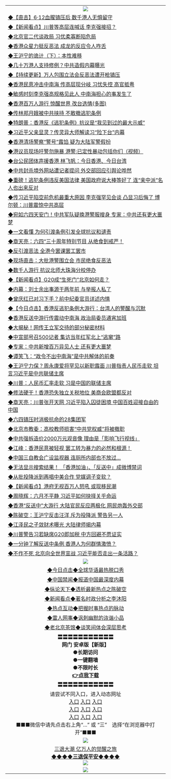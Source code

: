 <table>
  <tr>
    <td align=center><img src="https://github.com/gyhhx/image-upload/blob/master/yaowen.jpg" /></td>
  </tr>
  <tr>
<td align=left>
<a href="http://cusbnbdtzcctk.global.ssl.fastly.net/oo.aspx?name=c1043484&key=byrubgbzsydi&from=gy">◆【直击】6‧12血腥镇压后 数千港人无惧留守</a><br/>
</td>
   </tr>
<tr>
<td align=left>
<a href="https://cusbnbdtzcctk.global.ssl.fastly.net/oo.aspx?name=c1043481&key=byrubgbzsydi&from=gy">◆【新闻看点】川普等高层连喊话 李克强接招？</a><br/></td>
  </tr>
  <tr>
<td align=left>
<a href="https://cusbnbdtzcctk.global.ssl.fastly.net/oo.aspx?name=c1043511&key=byrubgbzsydi&from=gy">◆北京官二代谈政局 习优柔寡断陷危局</a><br/></td>
 </tr>
  <tr>
<td align=left>
<a href="http://cusbnbdtzcctk.global.ssl.fastly.net/oo.aspx?name=c1043521&key=byrubgbzsydi&from=gy">◆香港众星力挺反恶法 成龙的反应令人咋舌</a><br/></td>
 </tr>
   <tr>
<td align=left>
<a href="http://cusbnbdtzcctk.global.ssl.fastly.net/oo.aspx?name=c1043401&key=byrubgbzsydi&from=gy">◆王沪宁的诡计（下）：本性难移</a><br/></td>
   </tr> 
  <tr>
<td align=left>
<a href="http://cusbnbdtzcctk.global.ssl.fastly.net/oo.aspx?name=c1043442&key=byrubgbzsydi&from=gy">◆几十万港人支持修例？中共造假内幕曝光</a><br/></td>
  </tr> 
 <tr>
<td align=left>
<a href="http://cusbnbdtzcctk.global.ssl.fastly.net/oo.aspx?name=http://www.soundofhope.org/gb/2019/06/11/n2951698.html&key=byrubgbzsydi&from=gy">◆【持续更新】万人包围立法会反恶法遭开枪镇压</a><br/>
</td>
   </tr>
 <tr>
<td align=left>
<a href="http://cusbnbdtzcctk.global.ssl.fastly.net/oo.aspx?name=c1043548&key=byrubgbzsydi&from=gy">◆香港民意冲击中南海 传高层现分岐 习忧失控 高官抵粤</a><br/></td>
  </tr>
  <tr>
<td align=left>
<a href="http://cusbnbdtzcctk.global.ssl.fastly.net/oo.aspx?name=c1043547&key=byrubgbzsydi&from=gy">◆敏感时刻李克强高规格见此人 中南海担心的事发生了</a><br/></td>
 </tr>
   <tr>
<td align=left>
<a href="http://cusbnbdtzcctk.global.ssl.fastly.net/oo.aspx?name=https://www.renminbao.com/rmb/articles/2019/6/11/69253.html&key=byrubgbzsydi&from=gy">◆香港百万人游行 惊醒世界 改台选情(多图)</a><br/>
</td>
   </tr>
 <tr>
<td align=left>
<a href="http://cusbnbdtzcctk.global.ssl.fastly.net/oo.aspx?name=http://www.epochtimes.com/gb/19/6/12/n11318072.htm&key=byrubgbzsydi&from=gy">◆传林郑月娥被中共挟持 不敢撤逃犯条例</a><br/></td>
  </tr>
  <tr>
<td align=left>
<a href="http://cusbnbdtzcctk.global.ssl.fastly.net/oo.aspx?name=c1043480&key=byrubgbzsydi&from=gy">◆特朗普：香港反《逃犯条例》抗议是“我见到过的最大示威”</a><br/></td>
 </tr>
  <tr>
<td align=left>
<a href="http://cusbnbdtzcctk.global.ssl.fastly.net/oo.aspx?name=https://www.ntdtv.com/gb/2019/06/12/a102599070.html&key=byrubgbzsydi&from=gy">◆习近平父亲显灵？传灵异大师解读习“险下台”内幕</a><br/></td>
 </tr>
   <tr>
<td align=left>
<a href="http://cusbnbdtzcctk.global.ssl.fastly.net/oo.aspx?name=https://www.ntdtv.com/gb/2019/06/12/a102599516.html&key=byrubgbzsydi&from=gy">◆香港清场警察“警号”露馅 疑为大陆军警假扮</a><br/></td>
   </tr> 
  <tr>
<td align=left>
<a href="http://cusbnbdtzcctk.global.ssl.fastly.net/oo.aspx?name=https://www.ntdtv.com/gb/2019/06/12/a102599472.html&key=byrubgbzsydi&from=gy">◆港议员现场吁警勿施暴 港警:已定性暴动包括你们（视频）</a><br/></td>
  </tr> 
 <tr>
<td align=left>
<a href="http://cusbnbdtzcctk.global.ssl.fastly.net/oo.aspx?name=c1043499&key=byrubgbzsydi&from=gy">◆台公民团体声援香港 林飞帆：今日香港、今日台湾</a><br/>
</td>
   </tr>
 <tr>
<td align=left>
<a href="http://cusbnbdtzcctk.global.ssl.fastly.net/oo.aspx?name=c1043404&key=byrubgbzsydi&from=gy">◆中共封杀境外网站遭记者提问 外交部回应引舆论哗然</a><br/>
</td>
   </tr>
 <tr>
<td align=left>
<a href="http://cusbnbdtzcctk.global.ssl.fastly.net/oo.aspx?name=c1043441&key=byrubgbzsydi&from=gy">◆重磅！逃犯条例违反美国法律 美国政府说大棒等好了 连“亲中派”名人也出来反对</a><br/></td>
  </tr>
  <tr>
<td align=left>
<a href="http://cusbnbdtzcctk.global.ssl.fastly.net/oo.aspx?name=c1043396&key=byrubgbzsydi&from=gy">◆传习近平陷空前危机最重大原因 李克强罕见会谈 凸显习后悔了 博尔顿：川普震惊中共高层</a><br/></td>
 </tr>
   <tr>
<td align=left>
<a href="http://cusbnbdtzcctk.global.ssl.fastly.net/oo.aspx?name=c1043436&key=byrubgbzsydi&from=gy">◆宛如六四天安门！中共军队疑换港警服搜身 专家：中共还有更大噩梦</a><br/>
</td>
   </tr>
 <tr>
<td align=left>
<a href="http://cusbnbdtzcctk.global.ssl.fastly.net/oo.aspx?name=c1043513&key=byrubgbzsydi&from=gy">◆一文看懂 为何引渡条例引发全球抗议和谴责</a><br/>
</td>
   </tr>
<tr>
<td align=left>
<a href="https://cusbnbdtzcctk.global.ssl.fastly.net/oo.aspx?name=c1043509&key=byrubgbzsydi&from=gy">◆章天亮：六四“三十周年特别节目 从绝食到戒严！</a><br/>
</td>       
</tr> 
  <tr>
<td align=left>
<a href="http://cusbnbdtzcctk.global.ssl.fastly.net/oo.aspx?name=http://www.epochtimes.com/gb/19/6/12/n11316097.htm&key=byrubgbzsydi&from=gy">◆反引渡恶法 全港今罢课罢工罢市</a><br/>
</td>
   </tr>
<tr>
<td align=left>
<a href="https://cusbnbdtzcctk.global.ssl.fastly.net/oo.aspx?name=c1043267&key=byrubgbzsydi&from=gy">◆现场直击：大批港警围立会 市民绝食反恶法</a><br/></td>
  </tr>
  <tr>
<td align=left>
<a href="https://cusbnbdtzcctk.global.ssl.fastly.net/oo.aspx?name=c1043211&key=byrubgbzsydi&from=gy">◆数千人游行 抗议北师大珠海分校停办</a><br/></td>
 </tr>
  <tr>
<td align=left>
<a href="http://cusbnbdtzcctk.global.ssl.fastly.net/oo.aspx?name=c1043263&key=byrubgbzsydi&from=gy">◆【新闻看点】G20成“生死门”北京如何走？</a><br/></td>
 </tr>
   <tr>
<td align=left>
<a href="http://cusbnbdtzcctk.global.ssl.fastly.net/oo.aspx?name=http://www.secretchina.com/news/gb/2019/06/12/896678.html&key=byrubgbzsydi&from=gy">◆内幕：刘士余出事源于两年前 与举报人私了</a><br/></td>
   </tr> 
  <tr>
<td align=left>
<a href="http://cusbnbdtzcctk.global.ssl.fastly.net/oo.aspx?name=https://www.ntdtv.com/gb/2019/06/11/a102598282.html&key=byrubgbzsydi&from=gy">◆曾庆红已对习下手？前中纪委官员详述内情</a><br/></td>
  </tr> 
 <tr>
<td align=left>
<a href="http://cusbnbdtzcctk.global.ssl.fastly.net/oo.aspx?name=https://www.ntdtv.com/gb/2019/06/11/a102598577.html&key=byrubgbzsydi&from=gy">◆【今日点击】香港反逃犯条例大游行：台湾人的警醒与沉默</a><br/>
</td>
   </tr>
 <tr>
<td align=left>
<a href="http://cusbnbdtzcctk.global.ssl.fastly.net/oo.aspx?name=http://www.secretchina.com/news/gb/2019/06/10/896507.html&key=byrubgbzsydi&from=gy">◆香港反送中游行传震动中南海 政治局委员通宵加班</a><br/></td>
  </tr>
  <tr>
<td align=left>
<a href="http://cusbnbdtzcctk.global.ssl.fastly.net/oo.aspx?name=https://www.ntdtv.com/gb/2019/06/10/a102597438.html&key=byrubgbzsydi&from=gy">◆大揭秘！网传王立军交待的部分秘密材料</a><br/></td>
 </tr>
   <tr>
<td align=left>
<a href="http://cusbnbdtzcctk.global.ssl.fastly.net/oo.aspx?name=https://www.ntdtv.com/gb/2019/06/12/a102598958.html&key=byrubgbzsydi&from=gy">◆中宣部号召500记者 集访当年红军北上“逃窜”路</a><br/>
</td>
   </tr>
 <tr>
<td align=left>
<a href="http://cusbnbdtzcctk.global.ssl.fastly.net/oo.aspx?name=c1043178&key=byrubgbzsydi&from=gy">◆专家：中共新增百万异见人士 还有更大噩梦</a><br/></td>
  </tr>
  <tr>
<td align=left>
<a href="http://cusbnbdtzcctk.global.ssl.fastly.net/oo.aspx?name=c1043173&key=byrubgbzsydi&from=gy">◆谭笑飞：“政令不出中南海”是中共解体的前奏</a><br/></td>
 </tr>
  <tr>
<td align=left>
<a href="http://cusbnbdtzcctk.global.ssl.fastly.net/oo.aspx?name=c1042851&key=byrubgbzsydi&from=gy">◆王沪宁力保？周永康爱将罕见以新职露面 川普指责人民币走软 坦言习近平是中共联储主席</a><br/></td>
 </tr>
   <tr>
<td align=left>
<a href="http://cusbnbdtzcctk.global.ssl.fastly.net/oo.aspx?name=c1043167&key=byrubgbzsydi&from=gy">◆川普：人民币汇率走软 习是中国的联储主席</a><br/></td>
   </tr> 
  <tr>
<td align=left>
<a href="http://cusbnbdtzcctk.global.ssl.fastly.net/oo.aspx?name=c1043182&key=byrubgbzsydi&from=gy">◆修法硬干！香港恐失独立关税地位 美商会欧盟都反对</a><br/></td>
  </tr> 
 <tr>
<td align=left>
<a href="http://cusbnbdtzcctk.global.ssl.fastly.net/oo.aspx?name=c1043110&key=byrubgbzsydi&from=gy">◆章天亮：川普张开天网 习近平陷入囚徒困境 中国百姓迎接自由的中国</a><br/>
</td>
   </tr>
 <tr>
<td align=left>
<a href="http://cusbnbdtzcctk.global.ssl.fastly.net/oo.aspx?name=c1043116&key=byrubgbzsydi&from=gy">◆六四镇压时消极抗命的28集团军</a><br/>
</td>
   </tr>
 <tr>
<td align=left>
<a href="http://cusbnbdtzcctk.global.ssl.fastly.net/oo.aspx?name=c1043249&key=byrubgbzsydi&from=gy">◆北京市教委：高校教师损害“中共党权威”将被撤职</a><br/></td>
  </tr>
  <tr>
<td align=left>
<a href="http://cusbnbdtzcctk.global.ssl.fastly.net/oo.aspx?name=c1043248&key=byrubgbzsydi&from=gy">◆中共强拆造价2000万元观音像 理由是「影响飞行视线」</a><br/></td>
 </tr>
   <tr>
<td align=left>
<a href="http://cusbnbdtzcctk.global.ssl.fastly.net/oo.aspx?name=c1043316&key=byrubgbzsydi&from=gy">◆江峰：香港民意被轻视 罢工转为暴力的必然和根源！</a><br/>
</td>
   </tr>
 <tr>
<td align=left>
<a href="http://cusbnbdtzcctk.global.ssl.fastly.net/oo.aspx?name=c1043250&key=byrubgbzsydi&from=gy">◆中国三自教会广设监视器 连厕所内部也不放过…</a><br/>
</td>
   </tr>
<tr>
<td align=left>
<a href="https://cusbnbdtzcctk.global.ssl.fastly.net/oo.aspx?name=c1043259&key=byrubgbzsydi&from=gy">◆无法显示搜索结果！ 「香港加油」、「反送中」成微博禁词</a><br/>
</td>       
</tr> 
  <tr>
<td align=left>
<a href="http://cusbnbdtzcctk.global.ssl.fastly.net/oo.aspx?name=c1042989&key=byrubgbzsydi&from=gy">◆从批投降派到再唱中美合作 党媒调子变软？</a><br/>
</td>
   </tr>
<tr>
<td align=left>
<a href="https://cusbnbdtzcctk.global.ssl.fastly.net/oo.aspx?name=c1042918&key=byrubgbzsydi&from=gy">◆【新闻看点】港府无视百万人怒吼 或现移民潮</a><br/></td>
  </tr>
  <tr>
<td align=left>
<a href="https://cusbnbdtzcctk.global.ssl.fastly.net/oo.aspx?name=c1042990&key=byrubgbzsydi&from=gy">◆周晓辉：六月不平静 习近平如何抉择关乎命运</a><br/></td>
 </tr>
  <tr>
<td align=left>
<a href="http://cusbnbdtzcctk.global.ssl.fastly.net/oo.aspx?name=c1042991&key=byrubgbzsydi&from=gy">◆香港“反送中”大游行 大陆官民反应两极化 网民炮轰外交部</a><br/></td>
 </tr>
   <tr>
<td align=left>
<a href="http://cusbnbdtzcctk.global.ssl.fastly.net/oo.aspx?name=c1042895&key=byrubgbzsydi&from=gy">◆陈破空：王沪宁反击汪洋 斥为投降派 警告另一人</a><br/></td>
   </tr> 
  <tr>
<td align=left>
<a href="http://cusbnbdtzcctk.global.ssl.fastly.net/oo.aspx?name=https://www.ntdtv.com/gb/2019/06/10/a102597539.html&key=byrubgbzsydi&from=gy">◆江泽民之子敛财术曝光 大陆律师揭内幕</a><br/></td>
  </tr> 
 <tr>
<td align=left>
<a href="http://cusbnbdtzcctk.global.ssl.fastly.net/oo.aspx?name=https://www.ntdtv.com/gb/2019/06/10/a102597901.html&key=byrubgbzsydi&from=gy">◆川普警告习若缺席G20即加税 中方回避不愿证实</a><br/>
</td>
   </tr>
 <tr>
<td align=left>
<a href="http://cusbnbdtzcctk.global.ssl.fastly.net/oo.aspx?name=https://www.ntdtv.com/gb/2019/06/10/a102597357.html&key=byrubgbzsydi&from=gy">◆一分钟了解反送中条例 香港人为何群情激愤？</a><br/></td>
  </tr>
  <tr>
<td align=left>
<a href="http://cusbnbdtzcctk.global.ssl.fastly.net/oo.aspx?name=c1042908&key=byrubgbzsydi&from=gy">◆不作不死 北京向全世界宣战 习近平能否走出一条活路？</a><br/></td>
 </tr>
    <tr>
    <td align=center><img src="https://github.com/gyhhx/image-upload/blob/master/shipin.jpg" /></td>
  </tr>
   <tr>
   <td align=center> 
<a href="http://ctbtfdoocixoa.global.ssl.fastly.net/oo.aspx?name=c816850&key=ofejcfaxcltk&from=gy&tag=9877">◆今日点击◆全球华语最热脱口秀</a><br/>
    </td>
  </tr>
  <tr>
  <td align=center>
<a href="http://ctbtfdoocixoa.global.ssl.fastly.net/oo.aspx?name=c816860&key=ofejcfaxcltk&from=gy&tag=99733110">◆中国禁闻◆报道中国最深度内幕</a><br/>
   </tr>
  <tr>
     <td align=center>
<a href="http://ctbtfdoocixoa.global.ssl.fastly.net/oo.aspx?name=c816855&key=ofejcfaxcltk&from=gy&tag=997110">◆纵论天下◆透析最新热点之陈破空</a><br/>
   </tr>
   <tr>
      <td align=center>
<a href="http://ctbtfdoocixoa.global.ssl.fastly.net/oo.aspx?name=c838308&key=ofejcfaxcltk&from=gy&tag=9973110">◆新闻看点◆著名时政分析之李沐阳</a><br/>
   </tr>
   <tr>
     <td align=center>
<a href="http://ctbtfdoocixoa.global.ssl.fastly.net/oo.aspx?name=c816852&key=ofejcfaxcltk&from=gy&tag=9733110">◆热点互动◆把握时事热点的脉动</a><br/>
   </tr>
   <tr>
      <td align=center>
<a href="http://ctbtfdoocixoa.global.ssl.fastly.net/oo.aspx?name=c816694&key=ofejcfaxcltk&from=gy&tag=93310">◆雷人网事◆讽刺幽默的诙谐小品</a><br/>
   </tr>
   <tr>
    <td align=center>
<a href="http://ctbtfdoocixoa.global.ssl.fastly.net/oo.aspx?name=c816650&key=ofejcfaxcltk&from=gy&tag=9973110">◆老北京茶馆◆谈笑间体会深层思考</a><br/>
   </tr>
  <tr>
    <td align=center>
 <b>〓〓〓〓〓〓〓〓〓〓〓<br/>网门 安卓版【新版】<br/> ●长期访问<br/> ●一键翻墙<br/>  ●不限时长<br/> 
 <a href="https://share.weiyun.com/55gXO14">👉<b>点我下载</a><br/>〓〓〓〓〓〓〓〓〓〓〓<br/>
    </td>
    </tr>
   <tr>
    <td align=center>请尝试不同入口，进入动态网址<br/>
      <a href="https://s3.us-east-2.amazonaws.com/ogateo/show.htm">入口</a>
      <a href="https://s3.ca-central-1.amazonaws.com/ogatec/show.htm">入口</a>
      <a href="https://s3.ap-southeast-2.amazonaws.com/ogatey/show.htm">入口</a><br/>
      <a href="https://s3.ap-northeast-2.amazonaws.com/ogates/show.htm">入口</a>
      <a href="https://s3.eu-central-1.amazonaws.com/ogatef/show.htm">入口</a>
      <a href="https://s3.ap-south-1.amazonaws.com/ogatem/show.htm">入口</a><br/>
      <a href="https://s3-us-west-1.amazonaws.com/ogaten/show.htm">入口</a>
      <a href="https://s3.eu-west-2.amazonaws.com/ogatel/show.htm">入口</a>
      <a href="https://s3.ap-northeast-1.amazonaws.com/ogatet/show.htm">入口</a><br/>
      ■■■微信中请先点击右上角“...” 或 “三”　选择“在浏览器中打开”■■■<b><br/>
    </td>
  </tr>
  <tr>
    <td align=center><img src="https://github.com/gyhhx/image-upload/blob/master/3.jpg" /> </td>
</tr>
  <tr>  
  <td align=center>
  <a href="http://ctbtfdoocixoa.global.ssl.fastly.net/oo.aspx?name=c894205&key=ofejcfaxcltk&from=gy&tag=9973110">三退大潮 亿万人的觉醒之旅</a><br/>
      <a href="http://ctbtfdoocixoa.global.ssl.fastly.net/oo.aspx?name=ogQuit.aspx&key=ofejcfaxcltk&from=gy"><b>◆◆◆◆三退保平安◆◆◆◆<br/></a>
      <img src="https://github.com/gyhhx/image-upload/blob/master/3t.jpg" /><br/>
      </td>
  </tr>
   <tr>
    <td align=center><img src="https://raw.githubusercontent.com/oGate2/Up/master/oGate_640.jpg"/></td>
  </tr>
</table>


